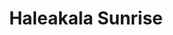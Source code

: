 ---
title: "Haleakala Sunrise"
layout: photo-post
categories:
  - Photos
image: http://files.claycarson.net/photos/2018-01-08-haleakala-sunrise.jpg
---